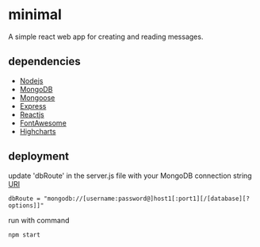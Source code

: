 # minimal

A simple react web app for creating and reading messages.

## dependencies
* [Nodejs](https://nodejs.org/en/)
* [MongoDB](https://www.mongodb.com/)
* [Mongoose](https://mongoosejs.com/)
* [Express](https://expressjs.com/)
* [Reactjs](https://reactjs.org/)
* [FontAwesome](https://github.com/FortAwesome/react-fontawesome)
* [Highcharts](https://github.com/highcharts/highcharts-react)

## deployment

update 'dbRoute' in the server.js file with your MongoDB connection string [URI](https://docs.mongodb.com/v3.2/reference/connection-string/)

```
dbRoute = "mongodb://[username:password@]host1[:port1][/[database][?options]]"
```

run with command

```
npm start
```
